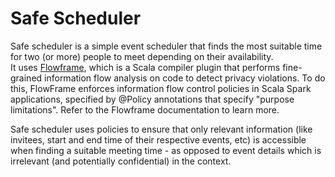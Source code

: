 # Safe Scheduler

Safe scheduler is a simple event scheduler that finds the most suitable time for two (or more) people to meet depending 
on their availability.  
It uses [Flowframe](https://github.com/owenarden/flowframe), which is a Scala compiler plugin that performs fine-grained
 information flow analysis on code to detect privacy violations.
To do this, FlowFrame enforces information flow control policies in Scala Spark applications, specified by @Policy annotations
 that specify "purpose limitations". Refer to the Flowframe documentation to learn more.  

Safe scheduler uses policies to ensure that only relevant information (like invitees, start and end time of their
 respective events, etc) is accessible when finding a suitable meeting time - as opposed to event details which is
 irrelevant (and potentially confidential) in the context. 
 
 
 

